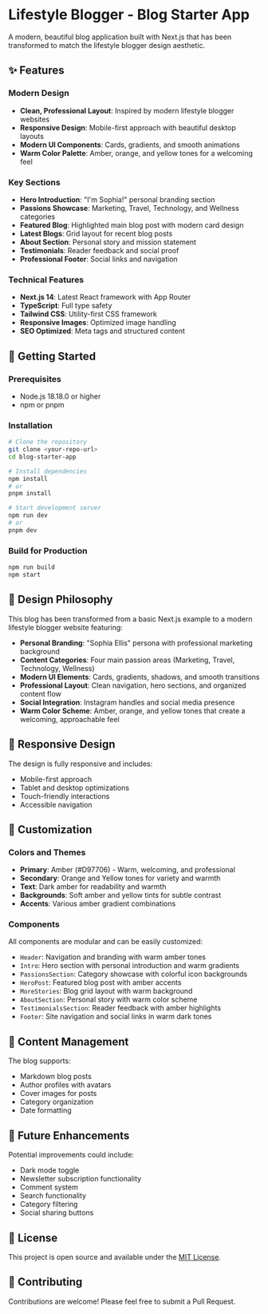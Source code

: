 # Lifestyle Blogger - Blog Starter App

A modern, beautiful blog application built with Next.js that has been transformed to match the lifestyle blogger design aesthetic.

## ✨ Features

### Modern Design
- **Clean, Professional Layout**: Inspired by modern lifestyle blogger websites
- **Responsive Design**: Mobile-first approach with beautiful desktop layouts
- **Modern UI Components**: Cards, gradients, and smooth animations
- **Warm Color Palette**: Amber, orange, and yellow tones for a welcoming feel

### Key Sections
- **Hero Introduction**: "I'm Sophia!" personal branding section
- **Passions Showcase**: Marketing, Travel, Technology, and Wellness categories
- **Featured Blog**: Highlighted main blog post with modern card design
- **Latest Blogs**: Grid layout for recent blog posts
- **About Section**: Personal story and mission statement
- **Testimonials**: Reader feedback and social proof
- **Professional Footer**: Social links and navigation

### Technical Features
- **Next.js 14**: Latest React framework with App Router
- **TypeScript**: Full type safety
- **Tailwind CSS**: Utility-first CSS framework
- **Responsive Images**: Optimized image handling
- **SEO Optimized**: Meta tags and structured content

## 🚀 Getting Started

### Prerequisites
- Node.js 18.18.0 or higher
- npm or pnpm

### Installation
```bash
# Clone the repository
git clone <your-repo-url>
cd blog-starter-app

# Install dependencies
npm install
# or
pnpm install

# Start development server
npm run dev
# or
pnpm dev
```

### Build for Production
```bash
npm run build
npm start
```

## 🎨 Design Philosophy

This blog has been transformed from a basic Next.js example to a modern lifestyle blogger website featuring:

- **Personal Branding**: "Sophia Ellis" persona with professional marketing background
- **Content Categories**: Four main passion areas (Marketing, Travel, Technology, Wellness)
- **Modern UI Elements**: Cards, gradients, shadows, and smooth transitions
- **Professional Layout**: Clean navigation, hero sections, and organized content flow
- **Social Integration**: Instagram handles and social media presence
- **Warm Color Scheme**: Amber, orange, and yellow tones that create a welcoming, approachable feel

## 📱 Responsive Design

The design is fully responsive and includes:
- Mobile-first approach
- Tablet and desktop optimizations
- Touch-friendly interactions
- Accessible navigation

## 🔧 Customization

### Colors and Themes
- **Primary**: Amber (#D97706) - Warm, welcoming, and professional
- **Secondary**: Orange and Yellow tones for variety and warmth
- **Text**: Dark amber for readability and warmth
- **Backgrounds**: Soft amber and yellow tints for subtle contrast
- **Accents**: Various amber gradient combinations

### Components
All components are modular and can be easily customized:
- `Header`: Navigation and branding with warm amber tones
- `Intro`: Hero section with personal introduction and warm gradients
- `PassionsSection`: Category showcase with colorful icon backgrounds
- `HeroPost`: Featured blog post with amber accents
- `MoreStories`: Blog grid layout with warm background
- `AboutSection`: Personal story with warm color scheme
- `TestimonialsSection`: Reader feedback with amber highlights
- `Footer`: Site navigation and social links in warm dark tones

## 📝 Content Management

The blog supports:
- Markdown blog posts
- Author profiles with avatars
- Cover images for posts
- Category organization
- Date formatting

## 🌟 Future Enhancements

Potential improvements could include:
- Dark mode toggle
- Newsletter subscription functionality
- Comment system
- Search functionality
- Category filtering
- Social sharing buttons

## 📄 License

This project is open source and available under the [MIT License](LICENSE).

## 🤝 Contributing

Contributions are welcome! Please feel free to submit a Pull Request.
